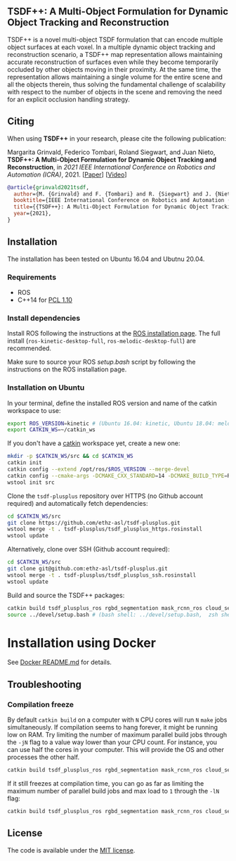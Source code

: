 ## TSDF++: A Multi-Object Formulation for Dynamic Object Tracking and Reconstruction

TSDF++ is a novel multi-object TSDF formulation that can encode multiple object surfaces at each voxel. In a multiple dynamic object tracking and reconstruction scenario, a TSDF++ map representation allows maintaining accurate reconstruction of surfaces even while they become temporarily occluded by other objects moving in their proximity. At the same time, the representation allows maintaining a single volume for the entire scene and all the objects therein, thus solving the fundamental challenge of scalability with respect to the number of objects in the scene and removing the need for an explicit occlusion handling strategy.

## Citing

When using **TSDF++** in your research, please cite the following publication:

Margarita Grinvald, Federico Tombari, Roland Siegwart, and Juan Nieto, **TSDF++: A Multi-Object Formulation for Dynamic Object Tracking and Reconstruction**, in _2021 IEEE International Conference on Robotics and Automation (ICRA)_, 2021. [[Paper](https://arxiv.org/abs/2105.07468)] [[Video](https://youtu.be/dSJmoeVasI0)]

```bibtex
@article{grinvald2021tsdf,
  author={M. {Grinvald} and F. {Tombari} and R. {Siegwart} and J. {Nieto}},
  booktitle={IEEE International Conference on Robotics and Automation (ICRA)},
  title={{TSDF++}: A Multi-Object Formulation for Dynamic Object Tracking and Reconstruction},
  year={2021},
}
```

## Installation

The installation has been tested on Ubuntu 16.04 and Ubutnu 20.04.

### Requirements
- ROS
- C++14 for [PCL 1.10](https://github.com/PointCloudLibrary/pcl)

### Install dependencies
Install ROS following the instructions at the [ROS installation page](http://wiki.ros.org/ROS/Installation). The full install (`ros-kinetic-desktop-full`, `ros-melodic-desktop-full`) are recommended.

Make sure to source your ROS _setup.bash_ script by following the instructions on the ROS installation page.


### Installation on Ubuntu
In your terminal, define the installed ROS version and name of the catkin workspace to use:
```bash
export ROS_VERSION=kinetic # (Ubuntu 16.04: kinetic, Ubuntu 18.04: melodic)
export CATKIN_WS=~/catkin_ws
```

If you don't have a [catkin](http://wiki.ros.org/catkin) workspace yet, create a new one:
```bash
mkdir -p $CATKIN_WS/src && cd $CATKIN_WS
catkin init
catkin config --extend /opt/ros/$ROS_VERSION --merge-devel
catkin config --cmake-args -DCMAKE_CXX_STANDARD=14 -DCMAKE_BUILD_TYPE=Release
wstool init src
```

Clone the `tsdf-plusplus` repository over HTTPS (no Github account required) and automatically fetch dependencies:
```bash
cd $CATKIN_WS/src
git clone https://github.com/ethz-asl/tsdf-plusplus.git
wstool merge -t . tsdf-plusplus/tsdf_plusplus_https.rosinstall
wstool update
```

Alternatively, clone over SSH (Github account required):
```bash
cd $CATKIN_WS/src
git clone git@github.com:ethz-asl/tsdf-plusplus.git
wstool merge -t . tsdf-plusplus/tsdf_plusplus_ssh.rosinstall
wstool update
```

Build and source the TSDF++ packages:
```bash
catkin build tsdf_plusplus_ros rgbd_segmentation mask_rcnn_ros cloud_segmentation
source ../devel/setup.bash # (bash shell: ../devel/setup.bash,  zsh shell: ../devel/setup.zsh)
```

# Installation using Docker

See [Docker README.md](docker/README.md) for details.


## Troubleshooting
### Compilation freeze
By default `catkin build` on a computer with `N` CPU cores will run `N` `make` jobs simultaneously. If compilation seems to hang forever, it might be running low on RAM. Try limiting the number of maximum parallel build jobs through the `-jN` flag to a value way lower than your CPU count.
For instance, you can use half the cores in your computer. This will provide the OS and other processes the other half.
```bash
catkin build tsdf_plusplus_ros rgbd_segmentation mask_rcnn_ros cloud_segmentation -j$(($(nproc) /  2))
```
If it still freezes at compilation time, you can go as far as limiting the maximum number of parallel build jobs and max load to `1` through the `-lN` flag:
```bash
catkin build tsdf_plusplus_ros rgbd_segmentation mask_rcnn_ros cloud_segmentation -j$(($(nproc) / 2)) -l1
```

## License
The code is available under the [MIT license](https://github.com/ethz-asl/tsdf-plusplus/blob/master/LICENSE).
